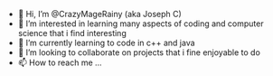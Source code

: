 - 👋 Hi, I’m @CrazyMageRainy (aka Joseph C)
- 👀 I’m interested in learning many aspects of coding and computer science that i find interesting
- 🌱 I’m currently learning to code in c++ and java
- 💞️ I’m looking to collaborate on projects that i fine enjoyable to do
- 📫 How to reach me ...

<!---
CrazyMageRainy/CrazyMageRainy is a ✨ special ✨ repository because its `README.md` (this file) appears on your GitHub profile.
You can click the Preview link to take a look at your changes.
--->
